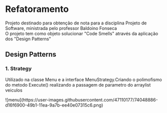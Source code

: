 # Refatoramento
<p>Projeto destinado para obtenção de nota para a disciplina Projeto de Software, ministrada pelo professor Baldoino Fonseca<br/>O projeto tem como objeto solucionar "Code Smells" através da aplicação dos "Design Patterns"<p/>

## Design Patterns

### 1. Strategy
<p>Utilizado na classe Menu e a interface MenuStrategy.Criando o polimofismo do metodo Execute() realizando a passagem de parametro do arraylist veiculos</p>
![menu](https://user-images.githubusercontent.com/47110177/74048886-d16f6900-49b1-11ea-9a7b-ee40e07315c6.png)

